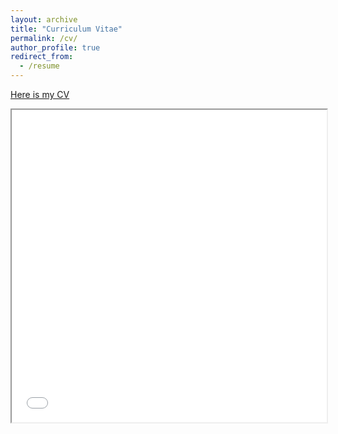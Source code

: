 ```yaml
---
layout: archive
title: "Curriculum Vitae"
permalink: /cv/
author_profile: true
redirect_from:
  - /resume
---
```

[Here is my CV](/files/resume.pdf) <br />


<iframe src="/files/resume.pdf" width="100%" height="500px">
  <p>Sorry, your browser doesn't support embedded PDFs. You can <a href="your_pdf_file.pdf">download the PDF file</a> instead.</p>
</iframe>





